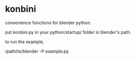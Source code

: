 konbini
=======

convenience functions for blender python. 


put konbini.py in your python/startup/ folder in blender's path. 

to run the example, 

/path/to/blender -P example.py


